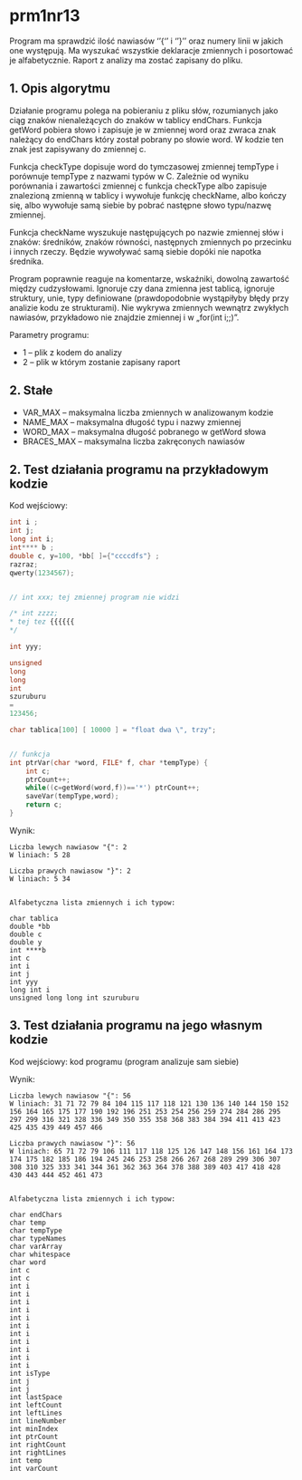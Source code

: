 # prm1nr13
Program ma sprawdzić ilość nawiasów ‘’{‘’ i ‘’}’’ oraz numery linii w jakich one występują. Ma wyszukać wszystkie deklaracje zmiennych i posortować je alfabetycznie. Raport z analizy ma zostać zapisany do pliku.

## 1.	Opis algorytmu

Działanie programu polega na pobieraniu z pliku słów, rozumianych jako ciąg znaków nienależących do znaków w tablicy endChars. Funkcja getWord pobiera słowo i zapisuje je w zmiennej word oraz zwraca znak należący do endChars który został pobrany po słowie word. W kodzie ten znak jest zapisywany do zmiennej c.

Funkcja checkType dopisuje word do tymczasowej zmiennej tempType i porównuje tempType z nazwami typów w C. Zależnie od wyniku porównania i zawartości zmiennej c funkcja checkType albo zapisuje znalezioną zmienną w tablicy i wywołuje funkcję checkName, albo kończy się, albo wywołuje samą siebie by pobrać następne słowo typu/nazwę zmiennej.

Funkcja checkName wyszukuje następujących po nazwie zmiennej słów i znaków: średników, znaków równości, następnych zmiennych po przecinku i innych rzeczy. Będzie wywoływać samą siebie dopóki nie napotka średnika.

Program poprawnie reaguje na komentarze, wskaźniki, dowolną zawartość między cudzysłowami. Ignoruje czy dana zmienna jest tablicą, ignoruje struktury, unie, typy definiowane (prawdopodobnie wystąpiłyby błędy przy analizie kodu ze strukturami). Nie wykrywa zmiennych wewnątrz zwykłych nawiasów, przykładowo nie znajdzie zmiennej i w „for(int i;;)”.

Parametry programu:
* 1 – plik z kodem do analizy
* 2 – plik w którym zostanie zapisany raport

## 2. Stałe

* VAR_MAX – maksymalna liczba zmiennych w analizowanym kodzie
* NAME_MAX – maksymalna długość typu i nazwy zmiennej
* WORD_MAX – maksymalna długość pobranego w getWord słowa
* BRACES_MAX – maksymalna liczba zakręconych nawiasów


## 2. Test działania programu na przykładowym kodzie

Kod wejściowy:
```c
int i ;
int j;
long int i;
int**** b ;
double c, y=100, *bb[ ]={"ccccdfs"} ;
razraz;
qwerty(1234567);


// int xxx; tej zmiennej program nie widzi

/* int zzzz;
* tej tez {{{{{{
*/

int yyy;

unsigned 
long 
long 
int
szuruburu
=
123456;

char tablica[100] [ 10000 ] = "float dwa \", trzy";


// funkcja
int ptrVar(char *word, FILE* f, char *tempType) {
    int c;
    ptrCount++;
    while((c=getWord(word,f))=='*') ptrCount++;
    saveVar(tempType,word);
    return c;
}
```

Wynik:

```
Liczba lewych nawiasow "{": 2
W liniach: 5 28 

Liczba prawych nawiasow "}": 2
W liniach: 5 34 


Alfabetyczna lista zmiennych i ich typow:

char tablica
double *bb
double c
double y
int ****b
int c
int i
int j
int yyy
long int i
unsigned long long int szuruburu
```

## 3. Test działania programu na jego własnym kodzie

Kod wejściowy: kod programu (program analizuje sam siebie)

Wynik:

```
Liczba lewych nawiasow "{": 56
W liniach: 31 71 72 79 84 104 115 117 118 121 130 136 140 144 150 152 156 164 165 175 177 190 192 196 251 253 254 256 259 274 284 286 295 297 299 316 321 328 336 349 350 355 358 368 383 384 394 411 413 423 425 435 439 449 457 466 

Liczba prawych nawiasow "}": 56
W liniach: 65 71 72 79 106 111 117 118 125 126 147 148 156 161 164 173 174 175 182 185 186 194 245 246 253 258 266 267 268 289 299 306 307 308 310 325 333 341 344 361 362 363 364 378 388 389 403 417 418 428 430 443 444 452 461 473 


Alfabetyczna lista zmiennych i ich typow:

char endChars
char temp
char tempType
char typeNames
char varArray
char whitespace
char word
int c
int c
int i
int i
int i
int i
int i
int i
int i
int i
int i
int i
int i
int isType
int j
int j
int lastSpace
int leftCount
int leftLines
int lineNumber
int minIndex
int ptrCount
int rightCount
int rightLines
int temp
int varCount 
```
